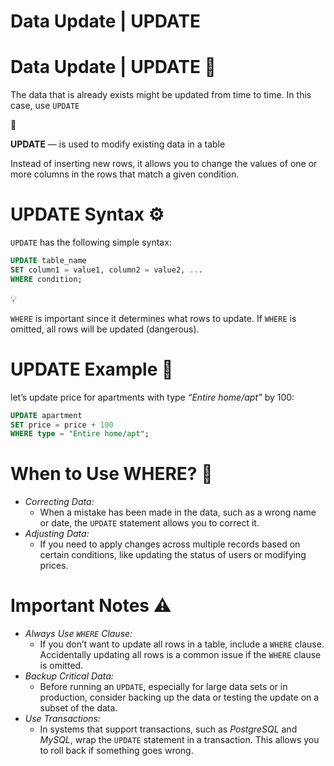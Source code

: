 # Data Update | UPDATE

# Data Update | UPDATE 🔄

The data that is already exists might be updated from time to time. In this case, use `UPDATE`

<aside>
📖

**UPDATE** — is used to modify existing data in a table

</aside>

Instead of inserting new rows, it allows you to change the values of one or more columns in the rows that match a given condition. 

# UPDATE Syntax **⚙️**

`UPDATE` has the following simple syntax:

```sql
UPDATE table_name
SET column1 = value1, column2 = value2, ...
WHERE condition;
```

<aside>
💡

`WHERE` is important since it determines what rows to update. If `WHERE` is omitted, all rows will be updated (dangerous).

</aside>

# UPDATE Example 🧪

let’s update price for apartments with type *“Entire home/apt”* by 100:

```sql
UPDATE apartment
SET price = price + 100
WHERE type = "Entire home/apt";
```

# When to Use WHERE? **🤔**

- *Correcting Data:*
    - When a mistake has been made in the data, such as a wrong name or date, the `UPDATE` statement allows you to correct it.
- *Adjusting Data:*
    - If you need to apply changes across multiple records based on certain conditions, like updating the status of users or modifying prices.

# Important Notes **⚠️**

- *Always Use `WHERE` Clause:*
    - If you don’t want to update all rows in a table, include a `WHERE` clause. Accidentally updating all rows is a common issue if the `WHERE` clause is omitted.
- *Backup Critical Data:*
    - Before running an `UPDATE`, especially for large data sets or in production, consider backing up the data or testing the update on a subset of the data.
- *Use Transactions:*
    - In systems that support transactions, such as *PostgreSQL* and *MySQL*, wrap the `UPDATE` statement in a transaction. This allows you to roll back if something goes wrong.